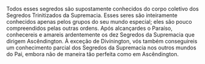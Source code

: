 ﻿Todos esses segredos são supostamente conhecidos do corpo coletivo dos Segredos Trinitizados da Supremacia. Esses seres são inteiramente conhecidos apenas pelos grupos do seu mundo especial; eles são pouco compreendidos pelas outras ordens. Após alcançardes o Paraíso, conhecereis e amareis ardentemente os dez Segredos da Supremacia que dirigem Ascêndington. À exceção de Divínington, vós também conseguireis um conhecimento parcial dos Segredos da Supremacia nos outros mundos do Pai, embora não de maneira tão perfeita como em Ascêndington.